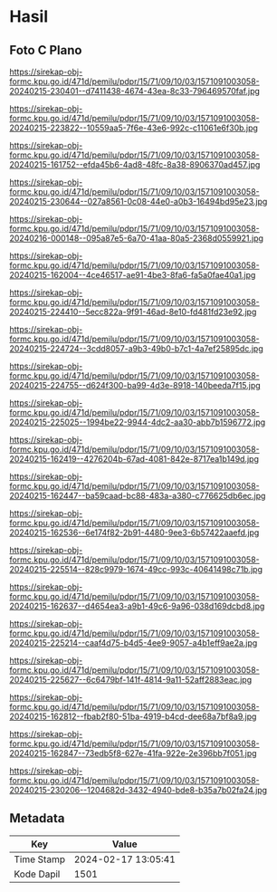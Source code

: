 # Hasil

## Foto C Plano

https://sirekap-obj-formc.kpu.go.id/471d/pemilu/pdpr/15/71/09/10/03/1571091003058-20240215-230401--d7411438-4674-43ea-8c33-796469570faf.jpg

https://sirekap-obj-formc.kpu.go.id/471d/pemilu/pdpr/15/71/09/10/03/1571091003058-20240215-223822--10559aa5-7f6e-43e6-992c-c11061e6f30b.jpg

https://sirekap-obj-formc.kpu.go.id/471d/pemilu/pdpr/15/71/09/10/03/1571091003058-20240215-161752--efda45b6-4ad8-48fc-8a38-8906370ad457.jpg

https://sirekap-obj-formc.kpu.go.id/471d/pemilu/pdpr/15/71/09/10/03/1571091003058-20240215-230644--027a8561-0c08-44e0-a0b3-16494bd95e23.jpg

https://sirekap-obj-formc.kpu.go.id/471d/pemilu/pdpr/15/71/09/10/03/1571091003058-20240216-000148--095a87e5-6a70-41aa-80a5-2368d0559921.jpg

https://sirekap-obj-formc.kpu.go.id/471d/pemilu/pdpr/15/71/09/10/03/1571091003058-20240215-162004--4ce46517-ae91-4be3-8fa6-fa5a0fae40a1.jpg

https://sirekap-obj-formc.kpu.go.id/471d/pemilu/pdpr/15/71/09/10/03/1571091003058-20240215-224410--5ecc822a-9f91-46ad-8e10-fd481fd23e92.jpg

https://sirekap-obj-formc.kpu.go.id/471d/pemilu/pdpr/15/71/09/10/03/1571091003058-20240215-224724--3cdd8057-a9b3-49b0-b7c1-4a7ef25895dc.jpg

https://sirekap-obj-formc.kpu.go.id/471d/pemilu/pdpr/15/71/09/10/03/1571091003058-20240215-224755--d624f300-ba99-4d3e-8918-140beeda7f15.jpg

https://sirekap-obj-formc.kpu.go.id/471d/pemilu/pdpr/15/71/09/10/03/1571091003058-20240215-225025--1994be22-9944-4dc2-aa30-abb7b1596772.jpg

https://sirekap-obj-formc.kpu.go.id/471d/pemilu/pdpr/15/71/09/10/03/1571091003058-20240215-162419--4276204b-67ad-4081-842e-8717ea1b149d.jpg

https://sirekap-obj-formc.kpu.go.id/471d/pemilu/pdpr/15/71/09/10/03/1571091003058-20240215-162447--ba59caad-bc88-483a-a380-c776625db6ec.jpg

https://sirekap-obj-formc.kpu.go.id/471d/pemilu/pdpr/15/71/09/10/03/1571091003058-20240215-162536--6e174f82-2b91-4480-9ee3-6b57422aaefd.jpg

https://sirekap-obj-formc.kpu.go.id/471d/pemilu/pdpr/15/71/09/10/03/1571091003058-20240215-225514--828c9979-1674-49cc-993c-40641498c71b.jpg

https://sirekap-obj-formc.kpu.go.id/471d/pemilu/pdpr/15/71/09/10/03/1571091003058-20240215-162637--d4654ea3-a9b1-49c6-9a96-038d169dcbd8.jpg

https://sirekap-obj-formc.kpu.go.id/471d/pemilu/pdpr/15/71/09/10/03/1571091003058-20240215-225214--caaf4d75-b4d5-4ee9-9057-a4b1eff9ae2a.jpg

https://sirekap-obj-formc.kpu.go.id/471d/pemilu/pdpr/15/71/09/10/03/1571091003058-20240215-225627--6c6479bf-141f-4814-9a11-52aff2883eac.jpg

https://sirekap-obj-formc.kpu.go.id/471d/pemilu/pdpr/15/71/09/10/03/1571091003058-20240215-162812--fbab2f80-51ba-4919-b4cd-dee68a7bf8a9.jpg

https://sirekap-obj-formc.kpu.go.id/471d/pemilu/pdpr/15/71/09/10/03/1571091003058-20240215-162847--73edb5f8-627e-41fa-922e-2e396bb7f051.jpg

https://sirekap-obj-formc.kpu.go.id/471d/pemilu/pdpr/15/71/09/10/03/1571091003058-20240215-230206--1204682d-3432-4940-bde8-b35a7b02fa24.jpg


## Metadata

| Key        | Value               |
| ---------- | ------------------- |
| Time Stamp | 2024-02-17 13:05:41 |
| Kode Dapil | 1501                |



